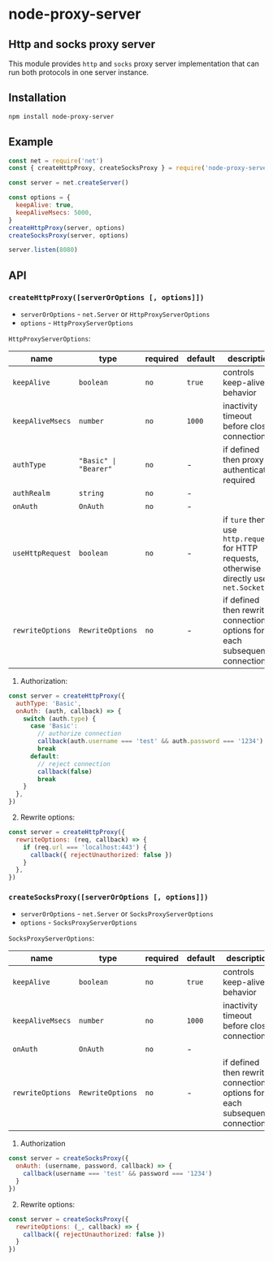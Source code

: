 # node-proxy-server

## Http and socks proxy server

This module provides `http` and `socks` proxy server implementation that can run both protocols in one server instance.

## Installation

```bash
npm install node-proxy-server
```

## Example

```js
const net = require('net')
const { createHttpProxy, createSocksProxy } = require('node-proxy-server')

const server = net.createServer()

const options = {
  keepAlive: true,
  keepAliveMsecs: 5000,
}
createHttpProxy(server, options)
createSocksProxy(server, options)

server.listen(8080)
```
## API

### `createHttpProxy([serverOrOptions [, options]])`

- `serverOrOptions` - `net.Server` or `HttpProxyServerOptions`
- `options` - `HttpProxyServerOptions`

`HttpProxyServerOptions`:

| name             | type                  | required | default | description                                                                              |
| ---------------- | --------------------- | -------- | ------- | ---------------------------------------------------------------------------------------- |
| `keepAlive`      | `boolean`             | `no`     | `true`  | controls keep-alive behavior                                                             |
| `keepAliveMsecs` | `number`              | `no`     | `1000`  | inactivity timeout before close connection                                               |
| `authType`       | `"Basic" \| "Bearer"` | `no`     | -       | if defined then proxy authentication required                                            |
| `authRealm`      | `string`              | `no`     | -       |                                                                                          |
| `onAuth`         | `OnAuth`              | `no`     | -       |                                                                                          |
| `useHttpRequest` | `boolean`             | `no`     | -       | if `ture` then use `http.request` for HTTP requests, otherwise directly use `net.Socket` |
| `rewriteOptions` | `RewriteOptions`      | `no`     | -       | if defined then rewrite connection options for each subsequence connections              |

1. Authorization:

```js
const server = createHttpProxy({
  authType: 'Basic',
  onAuth: (auth, callback) => {
    switch (auth.type) {
      case 'Basic':
        // authorize connection
        callback(auth.username === 'test' && auth.password === '1234')
        break
      default:
        // reject connection
        callback(false)
        break
    }
  },
})
```

2. Rewrite options:

```js
const server = createHttpProxy({
  rewriteOptions: (req, callback) => {
    if (req.url === 'localhost:443') {
      callback({ rejectUnauthorized: false })
    }
  },
})
```

### `createSocksProxy([serverOrOptions [, options]])`

- `serverOrOptions` - `net.Server` or `SocksProxyServerOptions`
- `options` - `SocksProxyServerOptions`

`SocksProxyServerOptions`:

| name             | type                  | required | default | description                                                                              |
| ---------------- | --------------------- | -------- | ------- | ---------------------------------------------------------------------------------------- |
| `keepAlive`      | `boolean`             | `no`     | `true`  | controls keep-alive behavior                                                             |
| `keepAliveMsecs` | `number`              | `no`     | `1000`  | inactivity timeout before close connection                                               |
| `onAuth`         | `OnAuth`              | `no`     | -       |                                                                                          |
| `rewriteOptions` | `RewriteOptions`      | `no`     | -       | if defined then rewrite connection options for each subsequence connections              |

1. Authorization

```js
const server = createSocksProxy({
  onAuth: (username, password, callback) => {
    callback(username === 'test' && password === '1234')
  }
})
```

2. Rewrite options:
```js
const server = createSocksProxy({
  rewriteOptions: (_, callback) => {
    callback({ rejectUnauthorized: false })
  }
})
```